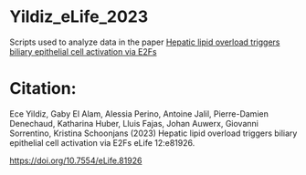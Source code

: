 # Yildiz_eLife_2023
Scripts used to analyze data in the paper [Hepatic lipid overload triggers biliary epithelial cell activation via E2Fs](https://elifesciences.org/articles/81926)

# Citation:
Ece Yildiz, Gaby El Alam, Alessia Perino, Antoine Jalil, Pierre-Damien Denechaud, Katharina Huber, Lluis Fajas, Johan Auwerx, Giovanni Sorrentino, Kristina Schoonjans (2023) Hepatic lipid overload triggers biliary epithelial cell activation via E2Fs eLife 12:e81926.

https://doi.org/10.7554/eLife.81926
